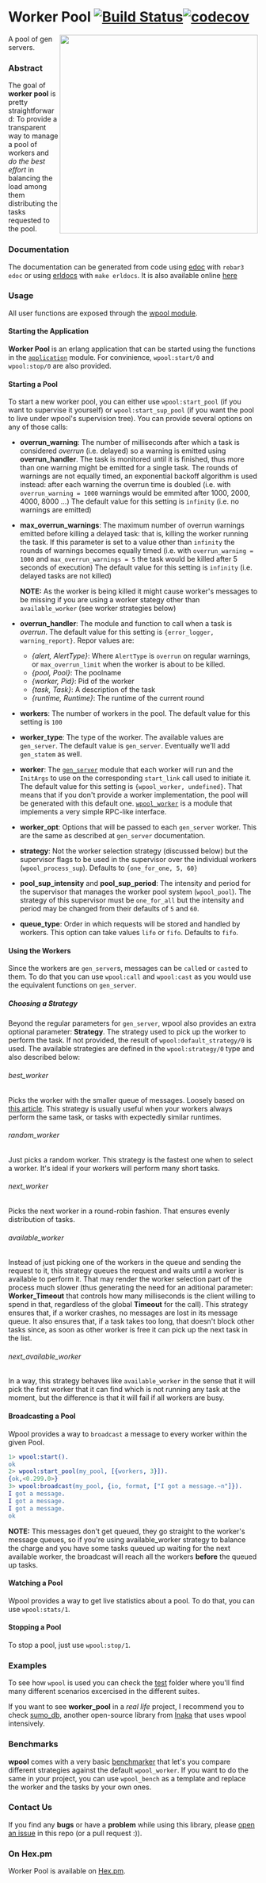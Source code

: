 # Worker Pool [![Build Status](https://travis-ci.org/inaka/worker_pool.svg?branch=master)](https://travis-ci.org/inaka/worker_pool)[![codecov](https://codecov.io/gh/inaka/worker_pool/branch/master/graph/badge.svg)](https://codecov.io/gh/inaka/worker_pool)

<img src="http://img3.wikia.nocookie.net/__cb20140705120849/clubpenguin/images/thumb/f/ff/MINIONS.jpg/481px-MINIONS.jpg" align="right" style="float:right" height="400" />

A pool of gen servers.

### Abstract

The goal of **worker pool** is pretty straightforward: To provide a transparent way to manage a pool of workers and _do the best effort_ in balancing the load among them distributing the tasks requested to the pool.

### Documentation

The documentation can be generated from code using [edoc](http://www.erlang.org/doc/apps/edoc/chapter.html) with ``rebar3 edoc`` or using [erldocs](https://github.com/erldocs/erldocs) with ``make erldocs``. It is also available online [here](http://inaka.github.io/worker_pool/)

### Usage

All user functions are exposed through the [wpool module](http://inaka.github.io/worker_pool/worker_pool/wpool.html).

#### Starting the Application
**Worker Pool** is an erlang application that can be started using the functions in the [`application`](http://erldocs.com/17.1/kernel/application.html) module. For convinience, `wpool:start/0` and `wpool:stop/0` are also provided.

#### Starting a Pool
To start a new worker pool, you can either use `wpool:start_pool` (if you want to supervise it yourself) or `wpool:start_sup_pool` (if you want the pool to live under wpool's supervision tree). You can provide several options on any of those calls:

* **overrun_warning**: The number of milliseconds after which a task is considered *overrun* (i.e. delayed) so a warning is emitted using **overrun_handler**. The task is monitored until it is finished, thus more than one warning might be emitted for a single task. The rounds of warnings are not equally timed, an exponential backoff algorithm is used instead: after each warning the overrun time is doubled (i.e. with `overrun_warning = 1000` warnings would be emmited after 1000, 2000, 4000, 8000 ...) The default value for this setting is `infinity` (i.e. no warnings are emitted)
* **max_overrun_warnings**: The maximum number of overrun warnings emitted before killing a delayed task: that is, killing the worker running the task. If this parameter is set to a value other than `infinity` the rounds of warnings becomes equally timed (i.e. with `overrun_warning = 1000` and `max_overrun_warnings = 5` the task would be killed after 5 seconds of execution) The default value for this setting is `infinity` (i.e. delayed tasks are not killed)


   **NOTE:** As the worker is being killed it might cause worker's messages to be missing if you are using a worker stategy other than `available_worker` (see worker strategies below)


* **overrun_handler**: The module and function to call when a task is *overrun*. The default value for this setting is `{error_logger, warning_report}`. Repor values are:


   * *{alert, AlertType}*: Where `AlertType` is `overrun` on regular warnings, or `max_overrun_limit` when the worker is about to be killed.
   * *{pool, Pool}*: The poolname
   * *{worker, Pid}*: Pid of the worker
   * *{task, Task}*: A description of the task
   * *{runtime, Runtime}*: The runtime of the current round


* **workers**: The number of workers in the pool. The default value for this setting is `100`
* **worker_type**: The type of the worker. The available values are `gen_server`. The default value is `gen_server`. Eventually we'll add `gen_statem` as well.
* **worker**: The [`gen_server`](http://erldocs.com/current/stdlib/gen_server.html) module that each worker will run and the `InitArgs` to use on the corresponding `start_link` call used to initiate it. The default value for this setting is `{wpool_worker, undefined}`. That means that if you don't provide a worker implementation, the pool will be generated with this default one. [`wpool_worker`](http://inaka.github.io/worker_pool/worker_pool/wpool_worker.html) is a module that implements a very simple RPC-like interface.
* **worker_opt**: Options that will be passed to each `gen_server` worker. This are the same as described at `gen_server` documentation.
* **strategy**: Not the worker selection strategy (discussed below) but the supervisor flags to be used in the supervisor over the individual workers (`wpool_process_sup`). Defaults to `{one_for_one, 5, 60}`
* **pool_sup_intensity** and **pool_sup_period**: The intensity and period for the supervisor that manages the worker pool system (`wpool_pool`). The strategy of this supervisor must be `one_for_all` but the intensity and period may be changed from their defaults of `5` and `60`.
* **queue_type**: Order in which requests will be stored and handled by workers. This option can take values `lifo` or `fifo`. Defaults to `fifo`.

#### Using the Workers
Since the workers are `gen_server`s, messages can be `call`ed or `cast`ed to them. To do that you can use `wpool:call` and `wpool:cast` as you would use the equivalent functions on `gen_server`.

##### Choosing a Strategy
Beyond the regular parameters for `gen_server`, wpool also provides an extra optional parameter: **Strategy**.
The strategy used to pick up the worker to perform the task. If not provided, the result of `wpool:default_strategy/0` is used.  The available strategies are defined in the `wpool:strategy/0` type and also described below:

###### best_worker
Picks the worker with the smaller queue of messages. Loosely based on [this article](http://lethain.com/load-balancing-across-erlang-process-groups/). This strategy is usually useful when your workers always perform the same task, or tasks with expectedly similar runtimes.

###### random_worker
Just picks a random worker. This strategy is the fastest one when to select a worker. It's ideal if your workers will perform many short tasks.

###### next_worker
Picks the next worker in a round-robin fashion. That ensures evenly distribution of tasks.

###### available_worker
Instead of just picking one of the workers in the queue and sending the request to it, this strategy queues the request and waits until a worker is available to perform it. That may render the worker selection part of the process much slower (thus generating the need for an aditional parameter: **Worker_Timeout** that controls how many milliseconds is the client willing to spend in that, regardless of the global **Timeout** for the call).
This strategy ensures that, if a worker crashes, no messages are lost in its message queue.
It also ensures that, if a task takes too long, that doesn't block other tasks since, as soon as other worker is free it can pick up the next task in the list.

###### next_available_worker
In a way, this strategy behaves like `available_worker` in the sense that it will pick the first worker that it can find which is not running any task at the moment, but the difference is that it will fail if all workers are busy.

#### Broadcasting a Pool
Wpool provides a way to `broadcast` a message to every worker within the given Pool.

```erlang
1> wpool:start().
ok
2> wpool:start_pool(my_pool, [{workers, 3}]).
{ok,<0.299.0>}
3> wpool:broadcast(my_pool, {io, format, ["I got a message.~n"]}).
I got a message.
I got a message.
I got a message.
ok
```

**NOTE:** This messages don't get queued, they go straight to the worker's message queues, so if you're using available_worker strategy to balance the charge and you have some tasks queued up waiting for the next available worker, the broadcast will reach all the workers **before** the queued up tasks.

#### Watching a Pool
Wpool provides a way to get live statistics about a pool. To do that, you can use `wpool:stats/1`.

#### Stopping a Pool
To stop a pool, just use `wpool:stop/1`.

### Examples

To see how `wpool` is used you can check the [test](test) folder where you'll find many different scenarios excercised in the different suites.

If you want to see **worker_pool** in a _real life_ project, I recommend you to check [sumo_db](https://github.com/inaka/sumo_db), another open-source library from [Inaka](http://inaka.github.io/) that uses wpool intensively.

### Benchmarks

**wpool** comes with a very basic [benchmarker](test/wpool_bench.erl) that let's you compare different strategies against the default `wpool_worker`. If you want to do the same in your project, you can use `wpool_bench` as a template and replace the worker and the tasks by your own ones.

### Contact Us
If you find any **bugs** or have a **problem** while using this library, please [open an issue](https://github.com/inaka/worker_pool/issues/new) in this repo (or a pull request :)).

### On Hex.pm
Worker Pool is available on [Hex.pm](https://hex.pm/packages/worker_pool).
